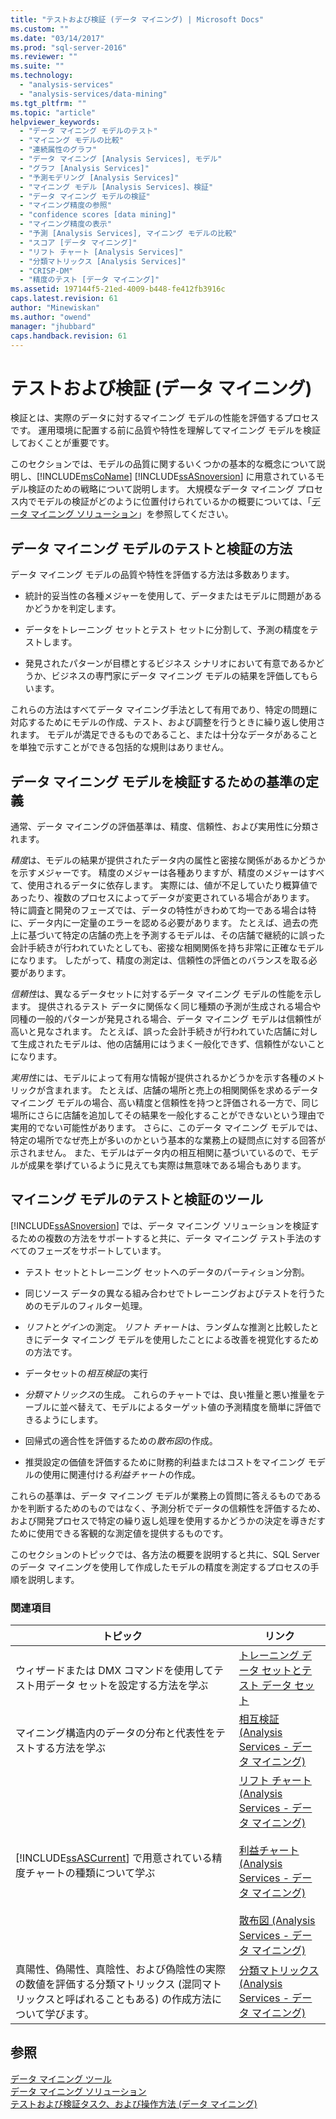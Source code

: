 ```yaml
---
title: "テストおよび検証 (データ マイニング) | Microsoft Docs"
ms.custom: ""
ms.date: "03/14/2017"
ms.prod: "sql-server-2016"
ms.reviewer: ""
ms.suite: ""
ms.technology: 
  - "analysis-services"
  - "analysis-services/data-mining"
ms.tgt_pltfrm: ""
ms.topic: "article"
helpviewer_keywords: 
  - "データ マイニング モデルのテスト"
  - "マイニング モデルの比較"
  - "連続属性のグラフ"
  - "データ マイニング [Analysis Services], モデル"
  - "グラフ [Analysis Services]"
  - "予測モデリング [Analysis Services]"
  - "マイニング モデル [Analysis Services]、検証"
  - "データ マイニング モデルの検証"
  - "マイニング精度の参照"
  - "confidence scores [data mining]"
  - "マイニング精度の表示"
  - "予測 [Analysis Services], マイニング モデルの比較"
  - "スコア [データ マイニング]"
  - "リフト チャート [Analysis Services]"
  - "分類マトリックス [Analysis Services]"
  - "CRISP-DM"
  - "精度のテスト [データ マイニング]"
ms.assetid: 197144f5-21ed-4009-b448-fe412fb3916c
caps.latest.revision: 61
author: "Minewiskan"
ms.author: "owend"
manager: "jhubbard"
caps.handback.revision: 61
---
```

# テストおよび検証 (データ マイニング)
  検証とは、実際のデータに対するマイニング モデルの性能を評価するプロセスです。 運用環境に配置する前に品質や特性を理解してマイニング モデルを検証しておくことが重要です。  
  
 このセクションでは、モデルの品質に関するいくつかの基本的な概念について説明し、[!INCLUDE[msCoName](../../includes/msconame-md.md)] [!INCLUDE[ssASnoversion](../../includes/ssasnoversion-md.md)] に用意されているモデル検証のための戦略について説明します。 大規模なデータ マイニング プロセス内でモデルの検証がどのように位置付けられているかの概要については、「[データ マイニング ソリューション](../../analysis-services/data-mining/data-mining-solutions.md)」を参照してください。  
  
## データ マイニング モデルのテストと検証の方法  
 データ マイニング モデルの品質や特性を評価する方法は多数あります。  
  
-   統計的妥当性の各種メジャーを使用して、データまたはモデルに問題があるかどうかを判定します。  
  
-   データをトレーニング セットとテスト セットに分割して、予測の精度をテストします。  
  
-   発見されたパターンが目標とするビジネス シナリオにおいて有意であるかどうか、ビジネスの専門家にデータ マイニング モデルの結果を評価してもらいます。  
  
 これらの方法はすべてデータ マイニング手法として有用であり、特定の問題に対応するためにモデルの作成、テスト、および調整を行うときに繰り返し使用されます。 モデルが満足できるものであること、または十分なデータがあることを単独で示すことができる包括的な規則はありません。  
  
## データ マイニング モデルを検証するための基準の定義  
 通常、データ マイニングの評価基準は、精度、信頼性、および実用性に分類されます。  
  
 *精度*は、モデルの結果が提供されたデータ内の属性と密接な関係があるかどうかを示すメジャーです。 精度のメジャーは各種ありますが、精度のメジャーはすべて、使用されるデータに依存します。 実際には、値が不足していたり概算値であったり、複数のプロセスによってデータが変更されている場合があります。 特に調査と開発のフェーズでは、データの特性がきわめて均一である場合は特に、データ内に一定量のエラーを認める必要があります。 たとえば、過去の売上に基づいて特定の店舗の売上を予測するモデルは、その店舗で継続的に誤った会計手続きが行われていたとしても、密接な相関関係を持ち非常に正確なモデルになります。 したがって、精度の測定は、信頼性の評価とのバランスを取る必要があります。  
  
 *信頼性*は、異なるデータセットに対するデータ マイニング モデルの性能を示します。 提供されるテスト データに関係なく同じ種類の予測が生成される場合や同種の一般的パターンが発見される場合、データ マイニング モデルは信頼性が高いと見なされます。 たとえば、誤った会計手続きが行われていた店舗に対して生成されたモデルは、他の店舗用にはうまく一般化できず、信頼性がないことになります。  
  
 *実用性*には、モデルによって有用な情報が提供されるかどうかを示す各種のメトリックが含まれます。 たとえば、店舗の場所と売上の相関関係を求めるデータ マイニング モデルの場合、高い精度と信頼性を持つと評価される一方で、同じ場所にさらに店舗を追加してその結果を一般化することができないという理由で実用的でない可能性があります。 さらに、このデータ マイニング モデルでは、特定の場所でなぜ売上が多いのかという基本的な業務上の疑問点に対する回答が示されません。 また、モデルはデータ内の相互相関に基づいているので、モデルが成果を挙げているように見えても実際は無意味である場合もあります。  
  
## マイニング モデルのテストと検証のツール  
 [!INCLUDE[ssASnoversion](../../includes/ssasnoversion-md.md)] では、データ マイニング ソリューションを検証するための複数の方法をサポートすると共に、データ マイニング テスト手法のすべてのフェーズをサポートしています。  
  
-   テスト セットとトレーニング セットへのデータのパーティション分割。  
  
-   同じソース データの異なる組み合わせでトレーニングおよびテストを行うためのモデルのフィルター処理。  
  
-   *リフト*と*ゲイン*の測定。 *リフト チャート*は、ランダムな推測と比較したときにデータ マイニング モデルを使用したことによる改善を視覚化するための方法です。  
  
-   データセットの*相互検証*の実行  
  
-   *分類マトリックス*の生成。 これらのチャートでは、良い推量と悪い推量をテーブルに並べ替えて、モデルによるターゲット値の予測精度を簡単に評価できるようにします。  
  
-   回帰式の適合性を評価するための*散布図*の作成。  
  
-   推奨設定の価値を評価するために財務的利益またはコストをマイニング モデルの使用に関連付ける*利益チャート*の作成。  
  
 これらの基準は、データ マイニング モデルが業務上の質問に答えるものであるかを判断するためのものではなく、予測分析でデータの信頼性を評価するため、および開発プロセスで特定の繰り返し処理を使用するかどうかの決定を導きだすために使用できる客観的な測定値を提供するものです。  
  
 このセクションのトピックでは、各方法の概要を説明すると共に、SQL Server のデータ マイニングを使用して作成したモデルの精度を測定するプロセスの手順を説明します。  
  
### 関連項目  
  
|トピック|リンク|  
|------------|-----------|  
|ウィザードまたは DMX コマンドを使用してテスト用データ セットを設定する方法を学ぶ|[トレーニング データ セットとテスト データ セット](../../analysis-services/data-mining/training-and-testing-data-sets.md)|  
|マイニング構造内のデータの分布と代表性をテストする方法を学ぶ|[相互検証 (Analysis Services - データ マイニング)](../../analysis-services/data-mining/cross-validation-analysis-services-data-mining.md)|  
|[!INCLUDE[ssASCurrent](../../includes/ssascurrent-md.md)] で用意されている精度チャートの種類について学ぶ|[リフト チャート (Analysis Services - データ マイニング)](../../analysis-services/data-mining/lift-chart-analysis-services-data-mining.md)<br /><br /> [利益チャート (Analysis Services - データ マイニング)](../../analysis-services/data-mining/profit-chart-analysis-services-data-mining.md)<br /><br /> [散布図 (Analysis Services - データ マイニング)](../../analysis-services/data-mining/scatter-plot-analysis-services-data-mining.md)|  
|真陽性、偽陽性、真陰性、および偽陰性の実際の数値を評価する分類マトリックス (混同マトリックスと呼ばれることもある) の作成方法について学びます。|[分類マトリックス (Analysis Services - データ マイニング)](../../analysis-services/data-mining/classification-matrix-analysis-services-data-mining.md)|  
  
## 参照  
 [データ マイニング ツール](../../analysis-services/data-mining/data-mining-tools.md)   
 [データ マイニング ソリューション](../../analysis-services/data-mining/data-mining-solutions.md)   
 [テストおよび検証タスク、および操作方法 (データ マイニング)](../../analysis-services/data-mining/testing-and-validation-tasks-and-how-tos-data-mining.md)  
  
  